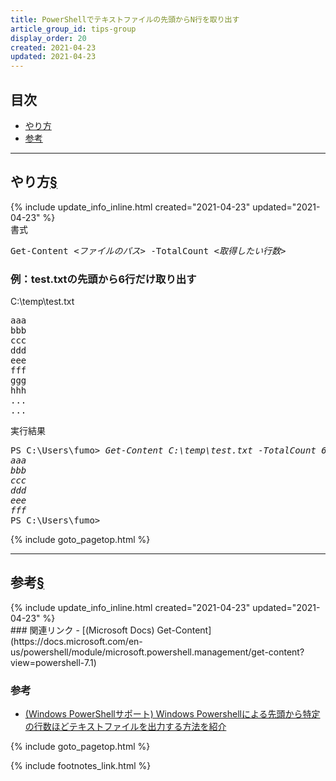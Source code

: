 ```yaml
---
title: PowerShellでテキストファイルの先頭からN行を取り出す
article_group_id: tips-group
display_order: 20
created: 2021-04-23
updated: 2021-04-23
---
```


## <a name="index">目次</a>

<ul id="index_ul">
<li><a href="#method">やり方</a></li>
<li><a href="#reference">参考</a></li>
</ul>

* * *
## <a name="method">やり方</a><a href="#method">§</a>
<div class="chapter-updated">{% include update_info_inline.html created="2021-04-23" updated="2021-04-23" %}</div>
<div class="code-box-syntax">
<div class="title">書式</div>
<pre>
Get-Content <em>&lt;ファイルのパス&gt;</em> -TotalCount <em>&lt;取得したい行数&gt;</em>
</pre>
</div>

### 例：test.txtの先頭から6行だけ取り出す
<div class="code-box-input">
<div class="title">C:\temp\test.txt</div>
<pre>
aaa
bbb
ccc
ddd
eee
fff
ggg
hhh
...
...
</pre>
</div>

<div class="code-box-output">
<div class="title">実行結果</div>
<pre>
PS C:\Users\fumo&gt; <em class="command">Get-Content C:\temp\test.txt -TotalCount 6</em>
<em>aaa
bbb
ccc
ddd
eee
fff</em>
PS C:\Users\fumo&gt;
</pre>
</div>

{% include goto_pagetop.html %}

* * *
## <a name="reference">参考</a><a href="#reference">§</a>
<div class="chapter-updated">{% include update_info_inline.html created="2021-04-23" updated="2021-04-23" %}</div>
### 関連リンク
- [(Microsoft Docs) Get-Content](https://docs.microsoft.com/en-us/powershell/module/microsoft.powershell.management/get-content?view=powershell-7.1)

### 参考
- [(Windows PowerShellサポート) Windows Powershellによる先頭から特定の行数ほどテキストファイルを出力する方法を紹介](https://www.wannko.net/powershell/file/get-content1.html)

{% include goto_pagetop.html %}

{% include footnotes_link.html %}
